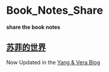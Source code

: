 # Book_Notes_Share
**share the book notes** 

## [苏菲的世界](Sophie's%20World.md)

Now Updated in the [Yang & Vera Blog](yang-vera.github.io/blob/master/_posts/2019-07-02-Sophie's%20World.md)
